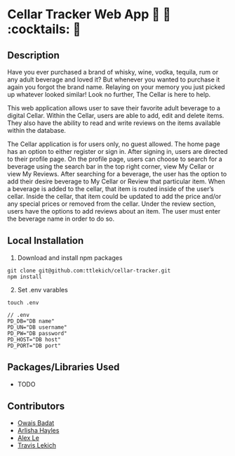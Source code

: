 # Cellar Tracker Web App :wine_glass: :beers: :cocktails: :tropical_drink:


## Description

Have you ever purchased a brand of whisky, wine, vodka, tequila, rum or any adult beverage and loved it? But whenever you wanted to purchase it again you forgot the brand name. Relaying on your memory you just picked up whatever looked similar! Look no further, The Cellar is here to help. 

This web application allows user to save their favorite adult beverage to a digital Cellar. Within the Cellar, users are able to add, edit and delete items. They also have the ability to read and write reviews on the items available within the database. 

The Cellar application is for users only, no guest allowed. The home page has an option to either register or sign in.   After signing in, users are directed to their profile page. On the profile page, users can choose to search for a beverage using the search bar in the top right corner, view My Cellar or view My Reviews. After searching for a beverage, the user has the option to add their desire beverage to My Cellar or Review that particular item. When a beverage is added to the cellar, that item is routed inside of the user’s cellar. Inside the cellar, that item could be updated to add the price and/or any special prices or removed from the cellar. Under the review section, users have the options to add reviews about an item. The user must enter the beverage name in order to do so. 


## Local Installation

1. Download and install npm packages

```
git clone git@github.com:ttlekich/cellar-tracker.git
npm install
```

2. Set .env varables

```
touch .env

// .env
PD_DB="DB name"
PD_UN="DB username"
PD_PW="DB password"
PD_HOST="DB host"
PD_PORT="DB port"
```

## Packages/Libraries Used

- TODO

## Contributors

- [Owais Badat](https://github.com/OwaisBadat)
- [Arlisha Hayles](https://github.com/Arlisha2019)
- [Alex Le](https://github.com/alexle512)
- [Travis Lekich](https://github.com/ttlekich)
